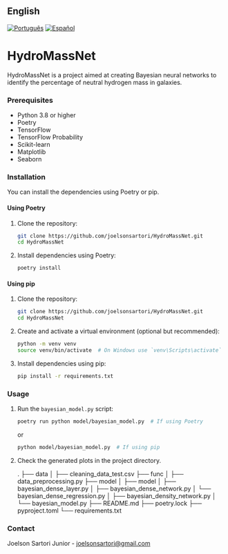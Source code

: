## English

[![Português](https://img.shields.io/badge/lang-Português-green)](README.pt.md)
[![Español](https://img.shields.io/badge/lang-Español-red)](README.es.md)

# HydroMassNet

HydroMassNet is a project aimed at creating Bayesian neural networks to identify the percentage of neutral hydrogen mass in galaxies.

### Prerequisites

- Python 3.8 or higher
- Poetry
- TensorFlow
- TensorFlow Probability
- Scikit-learn
- Matplotlib
- Seaborn

### Installation

You can install the dependencies using Poetry or pip.

#### Using Poetry

1. Clone the repository:
    ```bash
    git clone https://github.com/joelsonsartori/HydroMassNet.git
    cd HydroMassNet
    ```

2. Install dependencies using Poetry:
    ```bash
    poetry install
    ```

#### Using pip

1. Clone the repository:
    ```bash
    git clone https://github.com/joelsonsartori/HydroMassNet.git
    cd HydroMassNet
    ```

2. Create and activate a virtual environment (optional but recommended):
    ```bash
    python -m venv venv
    source venv/bin/activate  # On Windows use `venv\Scripts\activate`
    ```

3. Install dependencies using pip:
    ```bash
    pip install -r requirements.txt
    ```

### Usage

1. Run the `bayesian_model.py` script:
    ```bash
    poetry run python model/bayesian_model.py  # If using Poetry
    ```

    or

    ```bash
    python model/bayesian_model.py  # If using pip
    ```

2. Check the generated plots in the project directory.

    .
    ├── data
    │   ├── cleaning_data_test.csv
    ├── func
    │   ├── data_preprocessing.py
    ├── model
    │   ├── model
    │       ├── bayesian_dense_layer.py
    │       ├── bayesian_dense_network.py
    │       └── bayesian_dense_regression.py
    │   ├── bayesian_density_network.py
    │   └── bayesian_model.py
    ├── README.md
    ├── poetry.lock
    ├── pyproject.toml
    └── requirements.txt

### Contact

Joelson Sartori Junior - [joelsonsartori@gmail.com](mailto:joelsonsartori@gmail.com)
